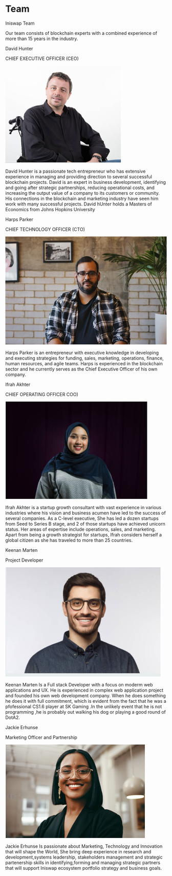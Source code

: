 # Team

Iniswap Team

Our team consists of blockchain experts with a combined experience of more than 15 years in the industry.

David Hunter

CHIEF EXECUTIVE OFFICER (CEO)

![](.gitbook/assets/ceo.png)

David Hunter is a passionate tech entrepreneur who has extensive experience in managing and providing direction to several successful blockchain projects. David is an expert in business development, identifying and going after strategic partnerships, reducing operational costs, and increasing the output value of a company to its customers or community. His connections in the blockchain and marketing industry have seen him work with many successful projects. David hUnter holds a Masters of Economics from Johns Hopkins University

Harps Parker

CHIEF TECHNOLOGY OFFICER (CTO)

![](.gitbook/assets/cto.jpg)

Harps Parker is an entrepreneur with executive knowledge in developing and executing strategies for funding, sales, marketing, operations, finance, human resources, and agile teams. Harps is experienced in the blockchain sector and he currently serves as the Chief Executive Officer of his own company.

Ifrah Akhter

CHIEF OPERATING OFFICER COO)

![](<.gitbook/assets/coo (1).png>)

Ifrah Akhter is a startup growth consultant with vast experience in various industries where his vision and business acumen have led to the success of several companies. As a C-level executive, She has led a dozen startups from Seed to Series B stage, and 2 of those startups have achieved unicorn status. Her areas of expertise include operations, sales, and marketing. Apart from being a growth strategist for startups, Ifrah considers herself a global citizen as she has traveled to more than 25 countries.

Keenan Marten

Project Developer

![](.gitbook/assets/dev.png)

Keenan Marten Is a Full stack Developer with a focus on moderm web applications and UX. He is experienced in complex web application project and founded his own web development company. When he does something he does it with full commitment, which is evident from the fact that he was a pfofessional CS1.6 player at SK Gaming .In the unlikely event that he is not programming ,he is probably out walking his dog or playing a good round of DotA2.

Jackie Erhunse

Marketing Officer and Partnership

![](.gitbook/assets/marketing.png)

Jackie Erhunse Is passionate about Marketing, Technology and Innovation that will shape the World, She bring deep experience in research and development,systems leadership, stakeholders management and strategic partenership skills in identifying,forming and managing strategic partners that will support Iniswap ecosystem portfolio strategy and business goals.
